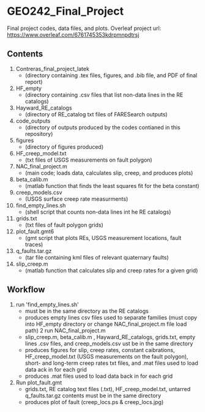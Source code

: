 # GEO242_Final_Project
Final project codes, data files, and plots.
Overleaf project url: https://www.overleaf.com/6761745353kdrpmnpdtrsj

## Contents
1. Contreras_final_project_latek 
    - (directory containing .tex files, figures, and .bib file, and PDF of final report)
2. HF_empty 
    - (directory containing .csv files that list non-data lines in the RE catalogs)
3. Hayward_RE_catalogs 
    - (directory of RE_catalog txt files of FARESearch outputs)
4. code_outputs 
    - (directory of outputs produced by the codes contianed in this repository)
5. figures 
    - (directory of figures produced)
6.  HF_creep_model.txt 
    - (txt files of USGS measurements on fault polygon)
7. NAC_final_project.m 
    - (main code; loads data, calculates slip, creep, and produces plots)
8. beta_calib.m 
    - (matlab function that finds the least squares fit for the beta constant)
9. creep_models.csv 
    - (USGS surface creep rate measurments)
10. find_empty_lines.sh 
    - (shell script that counts non-data lines int he RE catalogs)
11. grids.txt 
    - (txt files of fault polygon grids)
12. plot_fault.gmt6 
    - (gmt script that plots REs, USGS measurement locations, fault traces)
13. q_faults.tar.gz 
    - (tar file containing kml files of relevant quaternary faults)
14. slip_creep.m 
    - (matlab function that calculates slip and creep rates for a given grid)

## Workflow
1. run 'find_empty_lines.sh'
    - must be in the same directory as the RE catalogs
    - produces empty lines csv files used to separate families (must copy into HF_empty directory or change NAC_final_project.m file load path)
2 run NAC_final_project.m
    - slip_creep.m, beta_calib.m , Hayward_RE_catalogs, grids.txt, empty lines .csv files, and creep_models.csv ust be in the same directory
    - produces figures for slip, creep rates, constant caibrations, HF_creep_model.txt (USGS measurements on the fault polygon), short- and long-term creep rates txt files, and .mat files used to load data ack in for each grid
    - produces .mat files used to load data back in for each grid
3. Run plot_fault.gmt
    - grids.txt, RE catalog text files (.txt), HF_creep_model.txt, untarred q_faults.tar.gz contents must be in the same directory
    - produces plot of fault (creep_locs.ps & creep_locs.jpg)
